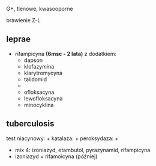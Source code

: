 G+, tlenowe, kwasooporne

brawienie Z-L
## leprae
- rifampicyna **(6msc - 2 lata)** z dodatkiem:
	- dapson
	- klofazymina
	- klarytromycyna
	- talidomid
	- 
	- ofloksacyna
	- lewofloksacyna
	- minocyklina

## tuberculosis
test niacynowy: $+$
katalaza: $+$
peroksydaza: $+$

- mix 4: izoniazyd, etambutol, pyrazynamid, rifampicyna
- izoniazyd + rifamoicyna (później)

